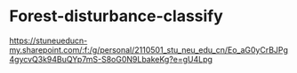 # Forest-disturbance-classify
https://stuneueducn-my.sharepoint.com/:f:/g/personal/2110501_stu_neu_edu_cn/Eo_aG0yCrBJPg4gycvQ3k94BuQYp7mS-S8oG0N9LbakeKg?e=gU4Lpg
